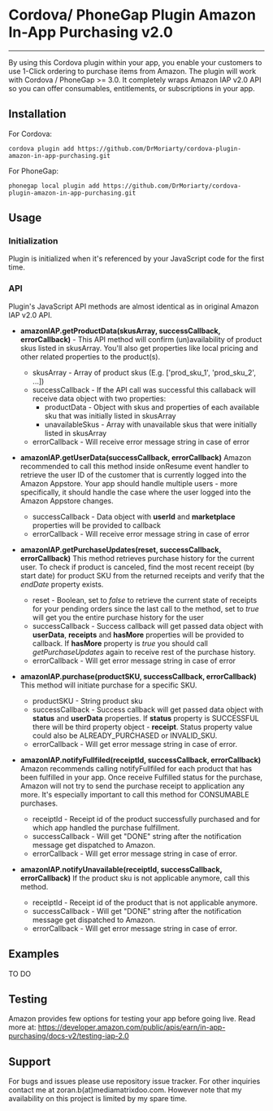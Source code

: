 # Cordova/ PhoneGap Plugin Amazon In-App Purchasing v2.0
------

By using this Cordova plugin within your app, you enable your customers to use 1-Click ordering to purchase items from Amazon. The plugin will work with Cordova / PhoneGap >= 3.0. It completely wraps Amazon IAP v2.0 API so you can offer consumables, entitlements, or subscriptions in your app.

## Installation

For Cordova:

    cordova plugin add https://github.com/DrMoriarty/cordova-plugin-amazon-in-app-purchasing.git

For PhoneGap:

    phonegap local plugin add https://github.com/DrMoriarty/cordova-plugin-amazon-in-app-purchasing.git

## Usage

### Initialization

Plugin is initialized when it's referenced by your JavaScript code for the first time.

### API

Plugin's JavaScript API methods are almost identical as in original Amazon IAP v2.0 API.

* **amazonIAP.getProductData(skusArray, successCallback, errorCallback)** - This API method will confirm (un)availability of product skus listed in skusArray. You'll also get properties like local pricing and other related properties to the product(s).
  * skusArray - Array of product skus (E.g. ['prod_sku_1', 'prod_sku_2', ...])
  * successCallback - If the API call was successful this callaback will receive data object with two properties:
    * productData - Object with skus and properties of each available sku that was initially listed in skusArray
    * unavailableSkus - Array with unavailable skus that were initially listed in skusArray
  * errorCallback - Will receive error message string in case of error

* **amazonIAP.getUserData(successCallback, errorCallback)**
Amazon recommended to call this method inside onResume event handler to retrieve the user ID of the customer that is currently logged into the Amazon Appstore. Your app should handle multiple users - more specifically, it should handle the case where the user logged into the Amazon Appstore changes.
  * successCallback - Data object with **userId** and **marketplace** properties will be provided to callback 
  * errorCallback - Will receive error message string in case of error

* **amazonIAP.getPurchaseUpdates(reset, successCallback, errorCallback)**
This method retrieves purchase history for the current user. To check if product is canceled, find the most recent receipt (by start date) for product SKU from the returned receipts and verify that the *endDate* property exists.
  * reset - Boolean, set to *false* to retrieve the current state of receipts for your pending orders since the last call to the method, set to *true* will get you the entire purchase history for the user
  * successCallback - Success callback will get passed data object with **userData**, **receipts** and **hasMore** properties will be provided to callback. If **hasMore** property is *true* you should call *getPurchaseUpdates* again to receive rest of the purchase history.
  * errorCallback - Will get error message string in case of error

* **amazonIAP.purchase(productSKU, successCallback, errorCallback)**
This method will initiate purchase for a specific SKU.
  * productSKU - String product sku
  * successCallback - Success callback will get passed data object with **status** and **userData** properties. If **status** property is SUCCESSFUL there will be third property object - **receipt**. Status property value could also be ALREADY_PURCHASED or INVALID_SKU.
  * errorCallback - Will get error message string in case of error.

* **amazonIAP.notifyFullfiled(receiptId, successCallback, errorCallback)**
Amazon recommends calling notifyFullfiled for each product that has been fulfilled in your app. Once receive Fulfilled status for the purchase, Amazon will not try to send the purchase receipt to application any more. It's especially important to call this method for CONSUMABLE purchases.
  * receiptId - Receipt id of the product successfully purchased and for which app handled the purchase fulfillment.
  * successCallback - Will get "DONE" string after the notification message get dispatched to Amazon.
  * errorCallback - Will get error message string in case of error.

* **amazonIAP.notifyUnavailable(receiptId, successCallback, errorCallback)**
If the product sku is not applicable anymore, call this method.
  * receiptId - Receipt id of the product that is not applicable anymore.
  * successCallback - Will get "DONE" string after the notification message get dispatched to Amazon.
  * errorCallback - Will get error message string in case of error.

## Examples

TO DO

## Testing

Amazon provides few options for testing your app before going live. Read more at: https://developer.amazon.com/public/apis/earn/in-app-purchasing/docs-v2/testing-iap-2.0



## Support

For bugs and issues please use repository issue tracker. For other inquiries contact me at zoran.b(at)mediamatrixdoo.com. However note that my availability on this project is limited by my spare time.


